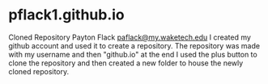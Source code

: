 # pflack1.github.io
Cloned Repository
Payton Flack 
paflack@my.waketech.edu
I created my github account and used it to create a repository. 
The repository was made with my username and then "github.io" at the end
I used the plus button to clone the repository and then created a new folder to house the newly cloned repository. 